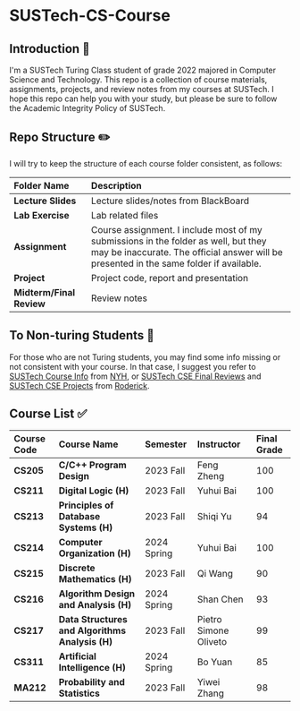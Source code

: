 # SUSTech-CS-Course

## Introduction :rocket:

I'm a SUSTech Turing Class student of grade 2022 majored in Computer Science and Technology.
This repo is a collection of course materials, assignments, projects, and review notes from my courses at SUSTech.
I hope this repo can help you with your study, but please be sure to follow the  Academic Integrity Policy of SUSTech.

## Repo Structure :pencil2:

I will try to keep the structure of each course folder consistent, as follows:

| **Folder Name** | **Description** |
| :--- | :--- |
| **Lecture Slides** | Lecture slides/notes from BlackBoard |
| **Lab Exercise** | Lab related files |
| **Assignment** | Course assignment. I include most of my submissions in the folder as well, but they may be inaccurate. The official answer will be presented in the same folder if available. |
| **Project** | Project code, report and presentation |
| **Midterm/Final Review** | Review notes |

## To Non-turing Students :100:
For those who are not Turing students, you may find some info missing or not consistent with your course.
In that case, I suggest you refer to [SUSTech Course Info](https://github.com/NYH-Dolphin/SUSTech-Course-Info) from [NYH](https://github.com/NYH-Dolphin), or [SUSTech CSE Final Reviews](https://github.com/RoderickQiu/SUSTech_CSE_Final_Reviews) and [SUSTech CSE Projects](https://github.com/RoderickQiu/SUSTech_CSE_Projects) from [Roderick](https://github.com/RoderickQiu).

## Course List :white_check_mark:

| **Course Code** | **Course Name** | **Semester** | **Instructor** | **Final Grade** |
| :--- | :--- | :--- | :--- | :--- |
| **CS205** | **C/C++ Program Design** | 2023 Fall | Feng Zheng | 100 |
| **CS211** | **Digital Logic (H)** | 2023 Fall | Yuhui Bai | 100 |
| **CS213** | **Principles of Database Systems (H)** | 2023 Fall | Shiqi Yu | 94 |
| **CS214** | **Computer Organization (H)** | 2024 Spring | Yuhui Bai | 100 |
| **CS215** | **Discrete Mathematics (H)** | 2023 Fall | Qi Wang | 90 |
| **CS216** | **Algorithm Design and Analysis (H)** | 2024 Spring | Shan Chen | 93 |
| **CS217** | **Data Structures and Algorithms Analysis (H)** | 2023 Fall | Pietro Simone Oliveto | 99 |
| **CS311** | **Artificial Intelligence (H)** | 2024 Spring | Bo Yuan | 85 |
| **MA212** | **Probability and Statistics** | 2023 Fall | Yiwei Zhang | 98 |
